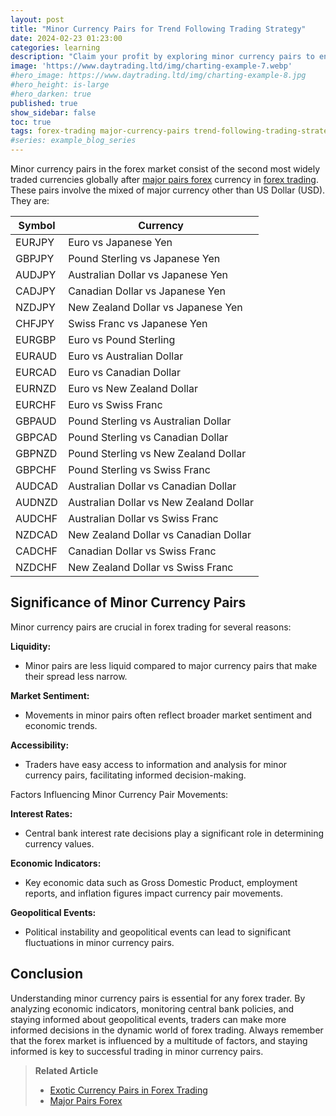 ```yaml
---
layout: post
title: "Minor Currency Pairs for Trend Following Trading Strategy"
date: 2024-02-23 01:23:00
categories: learning
description: "Claim your profit by exploring minor currency pairs to enhance your trend following trading strategy"
image: 'https://www.daytrading.ltd/img/charting-example-7.webp'
#hero_image: https://www.daytrading.ltd/img/charting-example-8.jpg
#hero_height: is-large
#hero_darken: true
published: true
show_sidebar: false
toc: true
tags: forex-trading major-currency-pairs trend-following-trading-strategy
#series: example_blog_series
---
```


Minor currency pairs in the forex market consist of the second most widely traded currencies globally after <a href="https://www.daytrading.ltd/learning/major-currency-pairs-in-forex-trading">major pairs forex</a> currency in <a href="https://www.daytrading.ltd/learning/what-is-forex-trading">forex trading</a>. These pairs involve the mixed of major currency other than US Dollar (USD). They are:

<table>
  <thead>
    <tr>
      <th>Symbol</th>
      <th>Currency</th>
    </tr>
  </thead>
  <tbody>
    <tr>
      <td>EURJPY</td>
      <td>Euro vs Japanese Yen</td>
    </tr>
    <tr>
      <td>GBPJPY</td>
      <td>Pound Sterling vs Japanese Yen</td>
    </tr>
    <tr>
      <td>AUDJPY</td>
      <td>Australian Dollar vs Japanese Yen</td>
    </tr>
    <tr>
      <td>CADJPY</td>
      <td>Canadian Dollar vs Japanese Yen</td>
    </tr>
    <tr>
      <td>NZDJPY</td>
      <td>New Zealand Dollar vs Japanese Yen</td>
    </tr>
    <tr>
      <td>CHFJPY</td>
      <td>Swiss Franc vs Japanese Yen</td>
    </tr>
    <tr>
      <td>EURGBP</td>
      <td>Euro vs Pound Sterling</td>
    </tr>
    <tr>
      <td> EURAUD</td>
      <td>Euro vs Australian Dollar</td>
    </tr>
    <tr>
      <td>EURCAD</td>
      <td>Euro vs Canadian Dollar</td>
    </tr>
    <tr>
      <td>EURNZD</td>
      <td>Euro vs New Zealand Dollar</td>
    </tr>
    <tr>
      <td>EURCHF</td>
      <td>Euro vs Swiss Franc</td>
    </tr>
    <tr>
      <td>GBPAUD</td>
      <td>Pound Sterling vs Australian Dollar</td>
    </tr>
    <tr>
      <td>GBPCAD</td>
      <td>Pound Sterling vs Canadian Dollar</td>
    </tr>
    <tr>
      <td>GBPNZD</td>
      <td>Pound Sterling vs New Zealand Dollar</td>
    </tr>
    <tr>
      <td>GBPCHF</td>
      <td>Pound Sterling vs Swiss Franc</td>
    </tr>
    <tr>
      <td>AUDCAD</td>
      <td>Australian Dollar vs Canadian Dollar</td>
    </tr>
    <tr>
      <td>AUDNZD</td>
      <td>Australian Dollar vs New Zealand Dollar</td>
    </tr>
    <tr>
      <td>AUDCHF</td>
      <td>Australian Dollar vs Swiss Franc</td>
    </tr>
    <tr>
      <td>NZDCAD</td>
      <td>New Zealand Dollar vs Canadian Dollar</td>
    </tr>
    <tr>
      <td>CADCHF</td>
      <td>Canadian Dollar vs Swiss Franc</td>
    </tr>
    <tr>
      <td>NZDCHF</td>
      <td>New Zealand Dollar vs Swiss Franc</td>
    </tr>
    </tbody>
  </table>

## Significance of Minor Currency Pairs
Minor currency pairs are crucial in forex trading for several reasons:

 <strong>Liquidity:</strong>
 * Minor pairs are less liquid compared to major currency pairs that make their spread less narrow.
  
 <strong>Market Sentiment:</strong>
 * Movements in minor pairs often reflect broader market sentiment and economic trends.

 <strong>Accessibility:</strong>
 * Traders have easy access to information and analysis for minor currency pairs, facilitating informed decision-making.

Factors Influencing Minor Currency Pair Movements:

 <strong>Interest Rates:</strong>
 * Central bank interest rate decisions play a significant role in determining currency values.

 <strong>Economic Indicators:</strong>
 * Key economic data such as Gross Domestic Product, employment reports, and inflation figures impact currency pair movements.

 <strong>Geopolitical Events:</strong>
 * Political instability and geopolitical events can lead to significant fluctuations in minor currency pairs.

## Conclusion
Understanding minor currency pairs is essential for any forex trader. By analyzing economic indicators, monitoring central bank policies, and staying informed about geopolitical events, traders can make more informed decisions in the dynamic world of forex trading. Always remember that the forex market is influenced by a multitude of factors, and staying informed is key to successful trading in minor currency pairs.

> <strong>Related Article</strong><br>
> * <a href="https://www.daytrading.ltd/learning/exotic-currency-pairs-in-forex-trading">Exotic Currency Pairs in Forex Trading</a>
> * <a href="https://www.daytrading.ltd/learning/major-currency-pairs-in-forex-trading">Major Pairs Forex</a>

<script type="application/ld+json">
{
  "@context": "https://schema.org",
  "@type": "FAQPage",
  "mainEntity": [
    {
      "@type": "Question",
      "name": "What are major currency pairs in forex trading?",
      "acceptedAnswer": {
        "@type": "Answer",
        "text": "Major currency pairs in forex trading involve the US Dollar (USD) and another major currency, representing the most widely traded currencies globally."
      }
    },
    {
      "@type": "Question",
      "name": "Which are the primary major currency pairs?",
      "acceptedAnswer": {
        "@type": "Answer",
        "text": "The primary major currency pairs include EUR/USD, USD/JPY, GBP/USD, USD/CHF, AUD/USD, and USD/CAD."
      }
    },
    {
      "@type": "Question",
      "name": "Why are major currency pairs significant in forex trading?",
      "acceptedAnswer": {
        "@type": "Answer",
        "text": "Major currency pairs are crucial due to their high liquidity, reflection of market sentiment, and accessibility for traders to make informed decisions."
      }
    },
    {
      "@type": "Question",
      "name": "What factors influence major currency pair movements?",
      "acceptedAnswer": {
        "@type": "Answer",
        "text": "Factors influencing major currency pairs include interest rates, economic indicators, and geopolitical events such as political instability."
      }
    },
    {
      "@type": "Question",
      "name": "How can traders analyze major currency pairs?",
      "acceptedAnswer": {
        "@type": "Answer",
        "text": "Traders can analyze major currency pairs by monitoring central bank policies, economic indicators, and staying informed about geopolitical events."
      }
    }
  ]
}
</script>